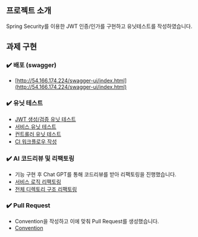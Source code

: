 ## 프로젝트 소개
Spring Security를 이용한 JWT 인증/인가를 구현하고 유닛테스트를 작성하였습니다.

## 과제 구현

### ✔️ 배포 (swagger)

- [http://54.166.174.224/swagger-ui/index.html](http://54.166.174.224/swagger-ui/index.html)

### ✔️ 유닛 테스트
- [JWT 생성/검증 유닛 테스트](https://github.com/mii2026/Login/blob/develop/src/test/java/com/example/login/infrastructure/security/JwtTokenizerTest.java)
- [서비스 유닛 테스트](https://github.com/mii2026/Login/blob/develop/src/test/java/com/example/login/application/service/UserServiceTest.java)
- [컨트롤러 유닛 테스트](https://github.com/mii2026/Login/blob/develop/src/test/java/com/example/login/presentation/controller/UserControllerTest.java)
- [CI 워크플로우 작성]()

### ✔️ AI 코드리뷰 및 리팩토링
- 기능 구현 후 Chat GPT를 통해 코드리뷰를 받아 리팩토링을 진행했습니다.
- [서비스 로직 리팩토링](https://github.com/mii2026/Login/pull/18)
- [전체 디렉토리 구조 리팩토링](https://github.com/mii2026/Login/pull/14)

### ✔️ Pull Request
- Convention을 작성하고 이에 맞춰 Pull Request를 생성했습니다.
- [Convention](https://github.com/mii2026/Login/wiki/Convention)
